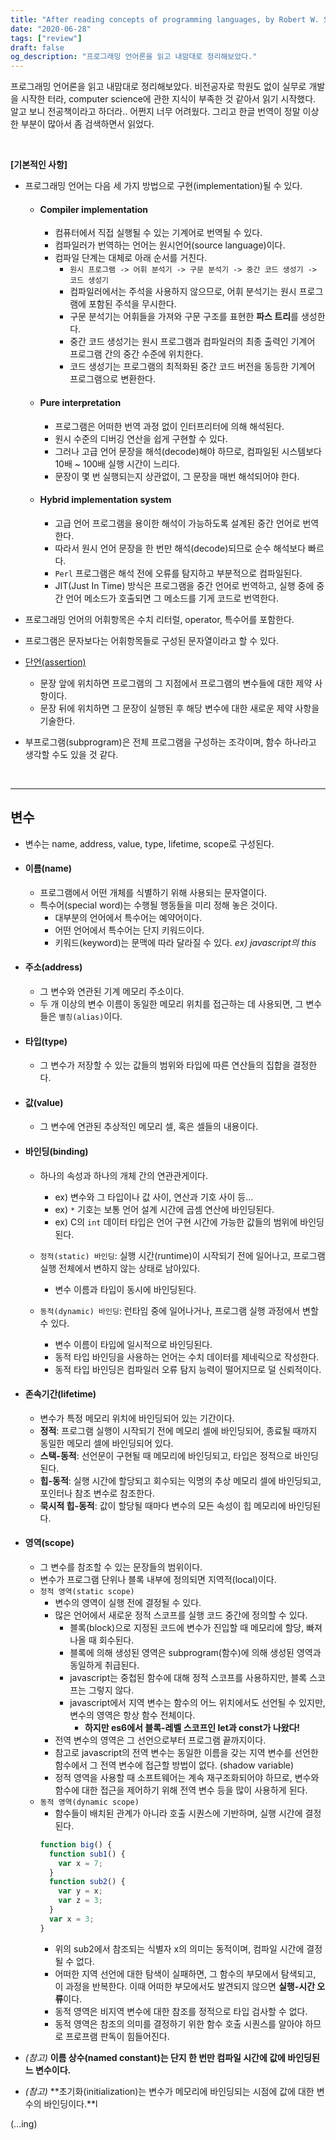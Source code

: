 ```yaml
---
title: "After reading concepts of programming languages, by Robert W. Sebesta"
date: "2020-06-28"
tags: ["review"]
draft: false
og_description: "프로그래밍 언어론을 읽고 내맘대로 정리해보았다."
---
```


프로그래밍 언어론을 읽고 내맘대로 정리해보았다. 비전공자로 학원도 없이 실무로 개발을 시작한 터라, computer science에 관한 지식이 부족한 것 같아서 읽기 시작했다. 알고 보니 전공책이라고 하더라.. 어쩐지 너무 어려웠다. 그리고 한글 번역이 정말 이상한 부분이 많아서 좀 검색하면서 읽었다.

<br />

**[기본적인 사항]**

- 프로그래밍 언어는 다음 세 가지 방법으로 구현(implementation)될 수 있다.

  - #### **Compiler implementation**
    - 컴퓨터에서 직접 실행될 수 있는 기계어로 번역될 수 있다.
    - 컴파일러가 번역하는 언어는 원시언어(source language)이다.
    - 컴파일 단계는 대체로 아래 순서를 거친다.
      - `원시 프로그램 -> 어휘 분석기 -> 구문 분석기 -> 중간 코드 생성기 -> 코드 생성기`
      - 컴파일러에서는 주석을 사용하지 않으므로, 어휘 분석기는 원시 프로그램에 포함된 주석을 무시한다.
      - 구문 분석기는 어휘들을 가져와 구문 구조를 표현한 **파스 트리**를 생성한다.
      - 중간 코드 생성기는 원시 프로그램과 컴파일러의 최종 출력인 기계어 프로그램 간의 중간 수준에 위치한다.
      - 코드 생성기는 프로그램의 최적화된 중간 코드 버전을 동등한 기계어 프로그램으로 변환한다.
  - #### **Pure interpretation**
    - 프로그램은 어떠한 번역 과정 없이 인터프리터에 의해 해석된다.
    - 원시 수준의 디버깅 연산을 쉽게 구현할 수 있다.
    - 그러나 고급 언어 문장을 해석(decode)해야 하므로, 컴파일된 시스템보다 10배 ~ 100배 실행 시간이 느리다.
    - 문장이 몇 번 실행되는지 상관없이, 그 문장을 매번 해석되어야 한다.
  - #### **Hybrid implementation system**
    - 고급 언어 프로그램을 용이한 해석이 가능하도록 설계된 중간 언어로 번역한다.
    - 따라서 원시 언어 문장을 한 번만 해석(decode)되므로 순수 해석보다 빠르다.
    - `Perl` 프로그램은 해석 전에 오류를 탐지하고 부분적으로 컴파일된다.
    - JIT(Just In Time) 방식은 프로그램을 중간 언어로 번역하고, 실행 중에 중간 언어 메소드가 호출되면 그 메소드를 기게 코드로 번역한다.

- 프로그래밍 언어의 어휘항목은 수치 리터럴, operator, 특수어를 포함한다.
- 프로그램은 문자보다는 어휘항목들로 구성된 문자열이라고 할 수 있다.
- [단언(assertion)](<https://en.wikipedia.org/wiki/Assertion_(software_development)>)
  - 문장 앞에 위치하면 프로그램의 그 지점에서 프로그램의 변수들에 대한 제약 사항이다.
  - 문장 뒤에 위치하면 그 문장이 실행된 후 해당 변수에 대한 새로운 제약 사항을 기술한다.
- 부프로그램(subprogram)은 전체 프로그램을 구성하는 조각이며, 함수 하나라고 생각할 수도 있을 것 같다.

<br />
<hr />

## 변수

- 변수는 name, address, value, type, lifetime, scope로 구성된다.

- #### **이름(name)**

  - 프로그램에서 어떤 개체를 식별하기 위해 사용되는 문자열이다.
  - 특수어(special word)는 수행될 행동들을 미리 정해 놓은 것이다.
    - 대부분의 언어에서 특수어는 예약어이다.
    - 어떤 언어에서 특수어는 단지 키워드이다.
    - 키워드(keyword)는 문맥에 따라 달라질 수 있다. _ex) javascript의 this_

- #### **주소(address)**

  - 그 변수와 연관된 기계 메모리 주소이다.
  - 두 개 이상의 변수 이름이 동일한 메모리 위치를 접근하는 데 사용되면, 그 변수들은 `별칭(alias)`이다.

- #### **타입(type)**

  - 그 변수가 저장할 수 있는 값들의 범위와 타입에 따른 연산들의 집합을 결정한다.

- #### **값(value)**

  - 그 변수에 연관된 추상적인 메모리 셀, 혹은 셀들의 내용이다.

- #### **바인딩(binding)**

  - 하나의 속성과 하나의 개체 간의 연관관게이다.
    - ex) 변수와 그 타입이나 값 사이, 연산과 기호 사이 등...
    - ex) `*` 기호는 보통 언어 설계 시간에 곱셈 연산에 바인딩된다.
    - ex) C의 `int` 데이터 타입은 언어 구현 시간에 가능한 값들의 범위에 바인딩된다.
  - `정적(static) 바인딩`: 실행 시간(runtime)이 시작되기 전에 일어나고, 프로그램 실행 전체에서 변하지 않는 상태로 남아있다.
    - 변수 이름과 타입이 동시에 바인딩된다.
  - `동적(dynamic) 바인딩`: 런타임 중에 일어나거나, 프로그램 실행 과정에서 변할 수 있다.

    - 변수 이름이 타입에 일시적으로 바인딩된다.
    - 동적 타입 바인딩을 사용하는 언어는 수치 데이터를 제네릭으로 작성한다.
    - 동적 타입 바인딩은 컴파일러 오류 탐지 능력이 떨어지므로 덜 신뢰적이다.

- #### **존속기간(lifetime)**

  - 변수가 특정 메모리 위치에 바인딩되어 있는 기간이다.
  - **정적**: 프로그램 실행이 시작되기 전에 메모리 셀에 바인딩되어, 종료될 때까지 동일한 메모리 셀에 바인딩되어 있다.
  - **스택-동적**: 선언문이 구현될 때 메모리에 바인딩되고, 타입은 정적으로 바인딩된다.
  - **힙-동적**: 실행 시간에 할당되고 회수되는 익명의 추상 메모리 셀에 바인딩되고, 포인터나 참조 변수로 참조한다.
  - **묵시적 힙-동적**: 값이 할당될 때마다 변수의 모든 속성이 힙 메모리에 바인딩된다.

- #### **영역(scope)**
  - 그 변수를 참조할 수 있는 문장들의 범위이다.
  - 변수가 프로그램 단위나 블록 내부에 정의되면 지역적(local)이다.
  - `정적 영역(static scope)`
    - 변수의 영역이 실행 전에 결정될 수 있다.
    - 많은 언어에서 새로운 정적 스코프를 실행 코드 중간에 정의할 수 있다.
      - 블록(block)으로 지정된 코드에 변수가 진입할 때 메모리에 할당, 빠져나올 때 회수된다.
      - 블록에 의해 생성된 영역은 subprogram(함수)에 의해 생성된 영역과 동일하게 취급된다.
      - javascript는 중첩된 함수에 대해 정적 스코프를 사용하지만, 블록 스코프는 그렇지 않다.
      - javascript에서 지역 변수는 함수의 어느 위치에서도 선언될 수 있지만, 변수의 영역은 항상 함수 전체이다.
        - **하지만 es6에서 블록-레벨 스코프인 let과 const가 나왔다!**
    - 전역 변수의 영역은 그 선언으로부터 프로그램 끝까지이다.
    - 참고로 javascript의 전역 변수는 동일한 이름을 갖는 지역 변수를 선언한 함수에서 그 전역 변수에 접근할 방법이 없다. (shadow variable)
    - 정적 영역을 사용할 때 소프트웨어는 계속 재구조화되어야 하므로, 변수와 함수에 대한 접근을 제어하기 위해 전역 변수 등을 많이 사용하게 된다.
  - `동적 영역(dynamic scope)`
    - 함수들이 배치된 관계가 아니라 호출 시퀀스에 기반하며, 실행 시간에 결정된다.
    ```javascript
    function big() {
      function sub1() {
        var x = 7;
      }
      function sub2() {
        var y = x;
        var z = 3;
      }
      var x = 3;
    }
    ```
    - 위의 sub2에서 참조되는 식별자 x의 의미는 동적이며, 컴파일 시간에 결정될 수 없다.
    - 어떠한 지역 선언에 대한 탐색이 실패하면, 그 함수의 부모에서 탐색되고, 이 과정을 반복한다. 이때 어떠한 부모에서도 발견되지 않으면 **실행-시간 오류**이다.
    - 동적 영역은 비지역 변수에 대한 참조를 정적으로 타입 검사할 수 없다.
    - 동적 영역은 참조의 의미를 결정하기 위한 함수 호출 시퀀스를 알아야 하므로 프로프램 판독이 힘들어진다.
- _(참고)_ **이름 상수(named constant)는 단지 한 번만 컴파일 시간에 값에 바인딩된느 변수이다.**
- _(참고)_ **초기화(initialization)는 변수가 메모리에 바인딩되는 시점에 값에 대한 변수의 바인딩이다.**l

(...ing)
